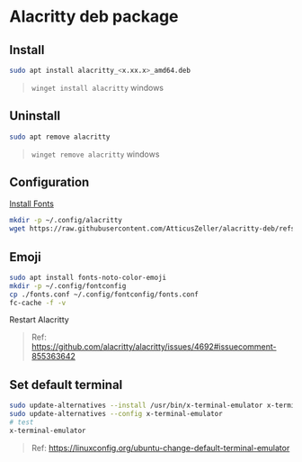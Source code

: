 # Alacritty deb package

## Install

```bash
sudo apt install alacritty_<x.xx.x>_amd64.deb
```
> `winget install alacritty` windows

## Uninstall

```bash
sudo apt remove alacritty
```
> `winget remove alacritty` windows

## Configuration

[Install Fonts](https://docs.atticux.me/OS/Ubuntu/Terminal/#install-fonts)

```bash
mkdir -p ~/.config/alacritty
wget https://raw.githubusercontent.com/AtticusZeller/alacritty-deb/refs/heads/main/alacritty.toml -O ~/.config/alacritty/alacritty.toml
```

## Emoji

```bash
sudo apt install fonts-noto-color-emoji
mkdir -p ~/.config/fontconfig
cp ./fonts.conf ~/.config/fontconfig/fonts.conf
fc-cache -f -v
```

Restart Alacritty

> Ref: https://github.com/alacritty/alacritty/issues/4692#issuecomment-855363642

## Set default terminal

```bash
sudo update-alternatives --install /usr/bin/x-terminal-emulator x-terminal-emulator /usr/bin/alacritty 50
sudo update-alternatives --config x-terminal-emulator
# test
x-terminal-emulator
```

> Ref: https://linuxconfig.org/ubuntu-change-default-terminal-emulator
